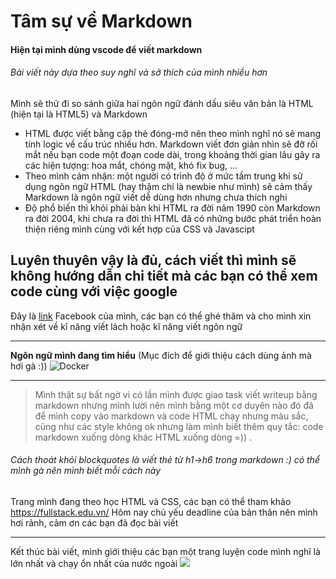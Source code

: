 # Tâm sự về Markdown
#### Hiện tại mình dùng vscode để viết markdown
###### Bài viết này dựa theo suy nghĩ và sở thích của mình nhiều hơn 
Mình sẽ thử đi so sánh giữa hai ngôn ngữ đánh dấu siêu văn bản là HTML (hiện tại là HTML5) và Markdown
* HTML được viết bằng cặp thẻ đóng-mở nên theo mình nghĩ nó sẽ mang tính logic về cấu trúc nhiều hơn. Markdown viết đơn giản nhìn sẽ đỡ rối mắt nếu bạn code một đoạn code dài, trong khoảng thời gian lâu gây ra các hiện tượng: hoa mắt, chóng mặt, khó fix bug, ...
*  Theo mình cảm nhận: một người có trình độ ở mức tầm trung khi sử dụng ngôn ngữ HTML (hay thậm chí là newbie như mình) sẽ cảm thấy Markdown là ngôn ngữ viết dễ dùng hơn nhưng chưa thích nghi
*  Độ phổ biến thì khỏi phải bàn khi HTML ra đời năm 1990 còn Markdown ra đời 2004, khi chưa ra đời thì HTML đã có những bước phát triển hoàn thiện riêng mình cùng với kết hợp của CSS và Javascipt
## Luyên thuyên vậy là đủ, cách viết thì mình sẽ không hướng dẫn chi tiết mà các bạn có thể xem code cùng với việc google
Đây là [link](https://www.facebook.com/profile.php?id=100035145076221) Facebook của mình, các bạn có thể ghé thăm và cho mình xin nhận xét về kĩ năng viết lách hoặc kĩ năng viết ngôn ngữ
***
**Ngôn ngữ mình đang tìm hiểu** (Mục đích để giới thiệu cách dùng ảnh mà hơi gà :))
![Docker](https://www.cloudsavvyit.com/p/uploads/2021/04/075c8694.jpeg?width=1198&trim=1,1&bg-color=000&pad=1,1)
***
> Mình thật sự bất ngờ vì có lần mình được giao task viết writeup bằng markdown nhưng mình lười nên mình bằng một cơ duyên nào đó đã để mình copy vào markdown và code HTML chạy nhưng màu sắc, cũng như các style không ok nhưng làm mình biết thêm quy tắc: code markdown xuống dòng khác HTML xuống dòng =)) .
###### Cách thoát khỏi blockquotes là viết thẻ từ h1->h6 trong markdown :) có thể mình gà nên mình biết mỗi cách này
Trang mình đang theo học HTML và CSS, các bạn có thể tham khảo <https://fullstack.edu.vn/>
Hôm nay chủ yếu deadline của bản thân nên mình hơi rảnh, cảm ơn các bạn đã đọc bài viết 
***
Kết thúc bài viết, mình giới thiệu các bạn một trang luyện code mình nghĩ là lớn nhất và chạy ổn nhất của nước ngoài
[![](https://codeforces.org/s/41957/images/codeforces-telegram-square.png)](https://codeforces.com/)


